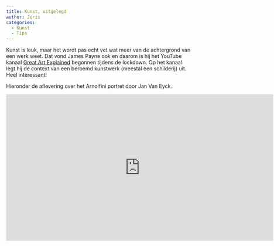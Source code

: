 ```yaml
---
title: Kunst, uitgelegd
author: Joris
categories:
  - Kunst
  - Tips
---
```


Kunst is leuk, maar het wordt pas echt vet wat meer van de achtergrond van een werk weet. Dat vond James Payne ook en daarom is hij het YouTube kanaal [Great Art Explained](https://www.youtube-nocookie.com/channel/UCePDFpCr78_qmVtpoB1Axaw) begonnen tijdens de lockdown. Op het kanaal legt hij de context van een beroemd kunstwerk (meestal een schilderij) uit. Heel interessant!

Hieronder de aflevering over het Arnolfini portret door Jan Van Eyck. 

<iframe width="730" height="400" src="https://www.youtube-nocookie.com/embed/T15Kv6dtYO0" title="YouTube video player" frameborder="0" allow="accelerometer; autoplay; clipboard-write; encrypted-media; gyroscope; picture-in-picture" allowfullscreen></iframe>



